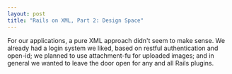 ```yaml
---
layout: post
title: "Rails on XML, Part 2: Design Space"
---
```


For our applications, a pure XML approach didn't seem to make
sense. We already had a login system we liked, based on restful
authentication and open-id; we planned to use attachment-fu for
uploaded images; and in general we wanted to leave the door open for
any and all Rails plugins.
